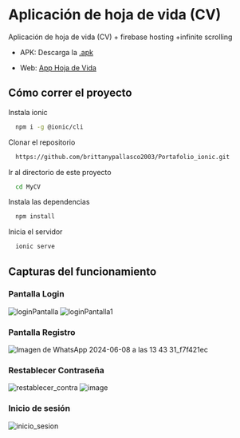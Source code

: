 # Aplicación de hoja de vida (CV)

Aplicación de hoja de vida (CV) + firebase hosting +infinite scrolling
 
- APK: Descarga la [.apk](src/assets/app-debug.apk)

- Web: [App Hoja de Vida](https://mycv-730a8.web.app/tabs/tab1)


## Cómo correr el proyecto

Instala ionic

```bash
  npm i -g @ionic/cli 
```


Clonar el repositorio

```bash
  https://github.com/brittanypallasco2003/Portafolio_ionic.git
```

Ir al directorio de este proyecto

```bash
  cd MyCV
```

Instala las dependencias

```bash
  npm install
```

Inicia el servidor

```bash
  ionic serve
```

## Capturas del funcionamiento

### Pantalla Login
![loginPantalla](https://github.com/brittanypallasco2003/Portafolio_ionic/assets/117743650/7ae4bbf5-2b42-4480-811c-d70730d902b6)
![loginPantalla1](https://github.com/brittanypallasco2003/Portafolio_ionic/assets/117743650/9a6120c9-7069-4a94-a17a-0223b36314d4)

### Pantalla Registro
![Imagen de WhatsApp 2024-06-08 a las 13 43 31_f7f421ec](https://github.com/brittanypallasco2003/Portafolio_ionic/assets/117743650/fdbada7f-3246-48fe-b1ad-0f8b5fb254b0)

### Restablecer Contraseña
![restablecer_contra](https://github.com/brittanypallasco2003/Portafolio_ionic/assets/117743650/e38c49fb-7716-4f5d-8d7f-163a4d7e8f39)
![image](https://github.com/brittanypallasco2003/Portafolio_ionic/assets/117743650/1138113a-2f9e-4d8e-a793-0598d472c2c4)

### Inicio de sesión
![inicio_sesion](https://github.com/brittanypallasco2003/Portafolio_ionic/assets/117743650/6a3ef8c8-46ff-4661-81bc-d3953a4e2485)

